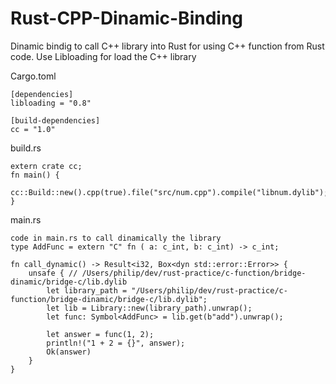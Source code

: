 # Rust-CPP-Dinamic-Binding
Dinamic bindig to call C++ library into Rust for using C++ function from Rust code. Use Libloading for load the C++ library


 Cargo.toml
 ```
[dependencies]
libloading = "0.8"

[build-dependencies]
cc = "1.0"
```

build.rs
```
extern crate cc;
fn main() {
    cc::Build::new().cpp(true).file("src/num.cpp").compile("libnum.dylib");
}
```

main.rs
```
code in main.rs to call dinamically the library
type AddFunc = extern "C" fn ( a: c_int, b: c_int) -> c_int; 

fn call_dynamic() -> Result<i32, Box<dyn std::error::Error>> {
    unsafe { // /Users/philip/dev/rust-practice/c-function/bridge-dinamic/bridge-c/lib.dylib
        let library_path = "/Users/philip/dev/rust-practice/c-function/bridge-dinamic/bridge-c/lib.dylib";
        let lib = Library::new(library_path).unwrap();
        let func: Symbol<AddFunc> = lib.get(b"add").unwrap();

        let answer = func(1, 2);
        println!("1 + 2 = {}", answer);
        Ok(answer)
    }
}
```
